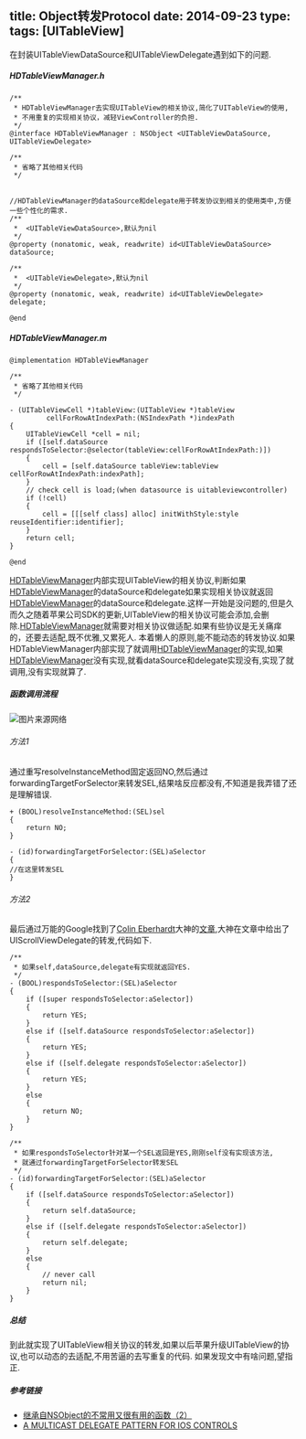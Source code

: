 title: Object转发Protocol
date: 2014-09-23
type:
tags: [UITableView]
---

在封装UITableViewDataSource和UITableViewDelegate遇到如下的问题.

##### HDTableViewManager.h

``` objc
/**
 * HDTableViewManager去实现UITableView的相关协议,简化了UITableView的使用,
 * 不用重复的实现相关协议，减轻ViewController的负担.
 */
@interface HDTableViewManager : NSObject <UITableViewDataSource, UITableViewDelegate>

/**
 * 省略了其他相关代码
 */


//HDTableViewManager的dataSource和delegate用于转发协议到相关的使用类中,方便一些个性化的需求.
/**
 *  <UITableViewDataSource>,默认为nil
 */
@property (nonatomic, weak, readwrite) id<UITableViewDataSource> dataSource;

/**
 *  <UITableViewDelegate>,默认为nil
 */
@property (nonatomic, weak, readwrite) id<UITableViewDelegate> delegate;

@end
```

##### HDTableViewManager.m

``` objc
@implementation HDTableViewManager

/**
 * 省略了其他相关代码
 */

- (UITableViewCell *)tableView:(UITableView *)tableView
         cellForRowAtIndexPath:(NSIndexPath *)indexPath
{
    UITableViewCell *cell = nil;
    if ([self.dataSource respondsToSelector:@selector(tableView:cellForRowAtIndexPath:)])
    {
        cell = [self.dataSource tableView:tableView cellForRowAtIndexPath:indexPath];
    }
    // check cell is load;(when datasource is uitableviewcontroller)
    if (!cell)
    {
    	cell = [[[self class] alloc] initWithStyle:style reuseIdentifier:identifier];
    }
    return cell;
}

@end
```
[HDTableViewManager](https://github.com/Haidora/HaidoraTableViewManager)内部实现UITableView的相关协议,判断如果[HDTableViewManager](https://github.com/Haidora/HaidoraTableViewManager)的dataSource和delegate如果实现相关协议就返回[HDTableViewManager](https://github.com/Haidora/HaidoraTableViewManager)的dataSource和delegate.这样一开始是没问题的,但是久而久之随着苹果公司SDK的更新,UITableView的相关协议可能会添加,会删除.[HDTableViewManager](https://github.com/Haidora/HaidoraTableViewManager)就需要对相关协议做适配.如果有些协议是无关痛痒的，还要去适配,既不优雅,又累死人.
本着懒人的原则,能不能动态的转发协议.如果HDTableViewManager内部实现了就调用[HDTableViewManager](https://github.com/Haidora/HaidoraTableViewManager)的实现,如果[HDTableViewManager](https://github.com/Haidora/HaidoraTableViewManager)没有实现,就看dataSource和delegate实现没有,实现了就调用,没有实现就算了.

##### 函数调用流程
![图片来源网络](/resource/images/forwarding_protocol/1.png)

###### 方法1
通过重写resolveInstanceMethod固定返回NO,然后通过forwardingTargetForSelector来转发SEL,结果啥反应都没有,不知道是我弄错了还是理解错误.

```objc
+ (BOOL)resolveInstanceMethod:(SEL)sel
{
    return NO;
}

- (id)forwardingTargetForSelector:(SEL)aSelector
{
//在这里转发SEL
}
```

###### 方法2
最后通过万能的Google找到了[Colin Eberhardt](https://github.com/ColinEberhardt)大神的[文章](http://blog.scottlogic.com/2012/11/19/a-multicast-delegate-pattern-for-ios-controls.html),大神在文章中给出了UIScrollViewDelegate的转发,代码如下.

```objc
/**
 * 如果self,dataSource,delegate有实现就返回YES.
 */
- (BOOL)respondsToSelector:(SEL)aSelector
{
    if ([super respondsToSelector:aSelector])
    {
        return YES;
    }
    else if ([self.dataSource respondsToSelector:aSelector])
    {
        return YES;
    }
    else if ([self.delegate respondsToSelector:aSelector])
    {
        return YES;
    }
    else
    {
        return NO;
    }
}

/**
 * 如果respondsToSelector针对某一个SEL返回是YES,刚刚self没有实现该方法,
 * 就通过forwardingTargetForSelector转发SEL
 */
- (id)forwardingTargetForSelector:(SEL)aSelector
{
    if ([self.dataSource respondsToSelector:aSelector])
    {
        return self.dataSource;
    }
    else if ([self.delegate respondsToSelector:aSelector])
    {
        return self.delegate;
    }
    else
    {
        // never call
        return nil;
    }
}
```

##### 总结

到此就实现了UITableView相关协议的转发,如果以后苹果升级UITableView的协议,也可以动态的去适配,不用苦逼的去写重复的代码.
如果发现文中有啥问题,望指正.

##### 参考链接    
* [继承自NSObject的不常用又很有用的函数（2）](http://www.cnblogs.com/biosli/p/NSObject_inherit_2.html)
* [A MULTICAST DELEGATE PATTERN FOR IOS CONTROLS](http://blog.scottlogic.com/2012/11/19/a-multicast-delegate-pattern-for-ios-controls.html)
